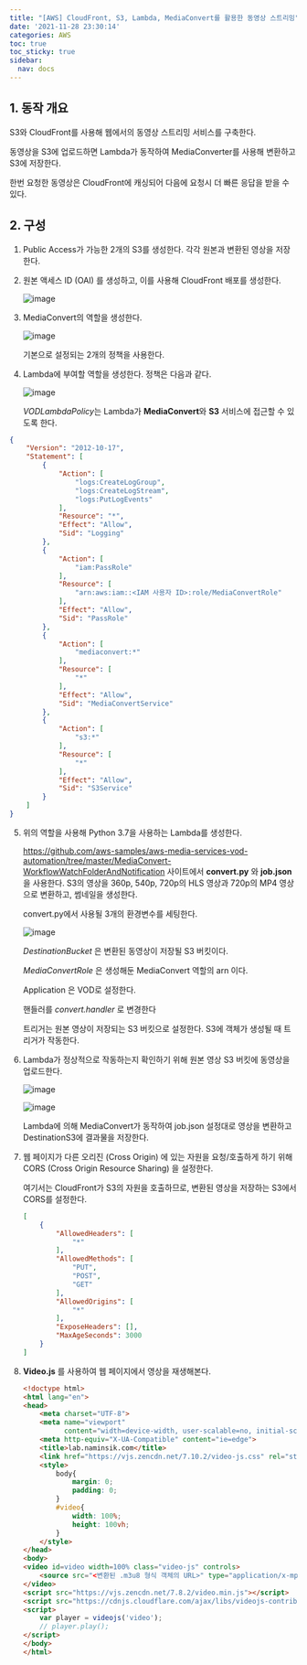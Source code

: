 ```yaml
---
title: "[AWS] CloudFront, S3, Lambda, MediaConvert를 활용한 동영상 스트리밍"
date: '2021-11-28 23:30:14'
categories: AWS
toc: true
toc_sticky: true
sidebar:
  nav: docs
---
```

## 1. 동작 개요

S3와 CloudFront를 사용해 웹에서의 동영상 스트리밍 서비스를 구축한다.

동영상을 S3에 업로드하면 Lambda가 동작하여 MediaConverter를 사용해 변환하고 S3에 저장한다.

한번 요청한 동영상은 CloudFront에 캐싱되어 다음에 요청시 더 빠른 응답을 받을 수 있다.



## 2. 구성

1. Public Access가 가능한 2개의 S3를 생성한다. 각각 원본과 변환된 영상을 저장한다.

2. 원본 액세스 ID (OAI) 를 생성하고, 이를 사용해 CloudFront 배포를 생성한다.

   ![image](https://user-images.githubusercontent.com/60495897/143767258-c833af2d-a097-4013-a4cc-3f1fc101d479.png)



3. MediaConvert의 역할을 생성한다.

   ![image](https://user-images.githubusercontent.com/60495897/143768485-8673533f-ffcd-4030-9aa3-28f1c35a2783.png)

   기본으로 설정되는 2개의 정책을 사용한다.



4. Lambda에 부여할 역할을 생성한다. 정책은 다음과 같다.

   ![image](https://user-images.githubusercontent.com/60495897/143767540-90af5ffb-78c7-4353-875d-79d2b7a61a4c.png)

   *VODLambdaPolicy*는 Lambda가 **MediaConvert**와 **S3** 서비스에 접근할 수 있도록 한다.

```json
{
    "Version": "2012-10-17",
    "Statement": [
        {
            "Action": [
                "logs:CreateLogGroup",
                "logs:CreateLogStream",
                "logs:PutLogEvents"
            ],
            "Resource": "*",
            "Effect": "Allow",
            "Sid": "Logging"
        },
        {
            "Action": [
                "iam:PassRole"
            ],
            "Resource": [
                "arn:aws:iam::<IAM 사용자 ID>:role/MediaConvertRole"
            ],
            "Effect": "Allow",
            "Sid": "PassRole"
        },
        {
            "Action": [
                "mediaconvert:*"
            ],
            "Resource": [
                "*"
            ],
            "Effect": "Allow",
            "Sid": "MediaConvertService"
        },
        {
            "Action": [
                "s3:*"
            ],
            "Resource": [
                "*"
            ],
            "Effect": "Allow",
            "Sid": "S3Service"
        }
    ]
}
```



5. 위의 역할을 사용해 Python 3.7을 사용하는 Lambda를 생성한다.

   https://github.com/aws-samples/aws-media-services-vod-automation/tree/master/MediaConvert-WorkflowWatchFolderAndNotification 사이트에서 **convert.py** 와 **job.json** 을 사용한다. S3의 영상을 360p, 540p, 720p의 HLS 영상과 720p의 MP4 영상으로 변환하고, 썸네일을 생성한다.

   convert.py에서 사용될 3개의 환경변수를 세팅한다.

   ![image](https://user-images.githubusercontent.com/60495897/143768625-ce655181-181d-44bf-a1b3-cd90b3c2e3d5.png)

   *DestinationBucket* 은 변환된 동영상이 저장될 S3 버킷이다.

   *MediaConvertRole* 은 생성해둔 MediaConvert 역할의 arn 이다.

   Application 은 VOD로 설정한다.

   

   핸들러를 *convert.handler* 로 변경한다

    

   트리거는 원본 영상이 저장되는 S3 버킷으로 설정한다. S3에 객체가 생성될 때 트리거가 작동한다.



6. Lambda가 정상적으로 작동하는지 확인하기 위해 원본 영상 S3 버킷에 동영상을 업로드한다.

   ![image](https://user-images.githubusercontent.com/60495897/143769902-3dbebb4b-ea3f-4356-9cc1-81878669362f.png)

   ![image](https://user-images.githubusercontent.com/60495897/143769937-f4417f8c-2bc2-429a-91b3-69ccf31f5950.png)

   Lambda에 의해 MediaConvert가 동작하여 job.json 설정대로 영상을 변환하고 DestinationS3에 결과물을 저장한다.



7. 웹 페이지가 다른 오리진 (Cross Origin) 에 있는 자원을 요청/호출하게 하기 위해 CORS (Cross Origin Resource Sharing) 을 설정한다.

   여기서는 CloudFront가 S3의 자원을 호출하므로, 변환된 영상을 저장하는 S3에서 CORS를 설정한다.

   ```json
   [
       {
           "AllowedHeaders": [
               "*"
           ],
           "AllowedMethods": [
               "PUT",
               "POST",
               "GET"
           ],
           "AllowedOrigins": [
               "*"
           ],
           "ExposeHeaders": [],
           "MaxAgeSeconds": 3000
       }
   ]
   ```

   

8. **Video.js** 를 사용하여 웹 페이지에서 영상을 재생해본다.

   ```html
   <!doctype html>
   <html lang="en">
   <head>
       <meta charset="UTF-8">
       <meta name="viewport"
             content="width=device-width, user-scalable=no, initial-scale=1.0, maximum-scale=1.0, minimum-scale=1.0">
       <meta http-equiv="X-UA-Compatible" content="ie=edge">
       <title>lab.naminsik.com</title>
       <link href="https://vjs.zencdn.net/7.10.2/video-js.css" rel="stylesheet" />
       <style>
           body{
               margin: 0;
               padding: 0;
           }
           #video{
               width: 100%;
               height: 100vh;
           }
       </style>
   </head>
   <body>
   <video id=video width=100% class="video-js" controls>
       <source src="<변환된 .m3u8 형식 객체의 URL>" type="application/x-mpegURL">
   </video>
   <script src="https://vjs.zencdn.net/7.8.2/video.min.js"></script>
   <script src="https://cdnjs.cloudflare.com/ajax/libs/videojs-contrib-hls/5.15.0/videojs-contrib-hls.min.js"></script>
   <script>
       var player = videojs('video');
       // player.play();
   </script>
   </body>
   </html>
   ```

   

